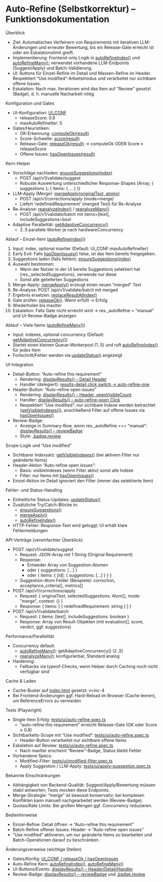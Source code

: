 # Auto-Refine (Selbstkorrektur) – Funktionsdokumentation

Überblick
- Ziel: Automatisches Verfeinern von Requirements mit iterativen LLM-Änderungen und erneuter Bewertung, bis ein Release-Gate erreicht ist oder ein Eskalationslimit greift.
- Implementierung: Frontend-only Logik in [autoRefineIndex()](frontend/app_optimized.js:1705) und [autoRefineMany()](frontend/app_optimized.js:1775); verwendet vorhandene LLM-Endpoints (Suggest/Apply) und Batch-Validierung.
- UI: Buttons für Einzel-Refine im Detail und Massen-Refine im Header. Respektiert “Use modified”-Arbeitsmodus und verarbeitet nur sichtbare offene Issues.
- Eskalation: Nach max. Iterationen wird das Item auf “Review” gesetzt (Badge), d. h. manuelle Nacharbeit nötig.

Konfiguration und Gates
- UI-Konfiguration: [UI_CONF](frontend/app_optimized.js:41)
  - releaseScore: 0.8
  - maxAutoRefineIter: 5
- Gates/Heuristiken:
  - OK-Erkennung: [computeOk(result)](frontend/app_optimized.js:25)
  - Score-Schwelle: [score(result)](frontend/app_optimized.js:46)
  - Release-Gate: [releaseOk(result)](frontend/app_optimized.js:53) → computeOk ODER Score ≥ releaseScore
  - Offene Issues: [hasOpenIssues(result)](frontend/app_optimized.js:61)

Kern-Helper
- Vorschläge nachladen: [ensureSuggestions(index)](frontend/app_optimized.js:162)
  - POST /api/v1/validate/suggest
  - Robuste Auswertung unterschiedlicher Response-Shapes (Array; { suggestions }; { items: { … } })
- LLM-Apply (Merge): [mergeApply(originalText, atoms)](frontend/app_optimized.js:211)
  - POST /api/v1/corrections/apply (mode=merge)
  - Liefert ‘redefinedRequirement’ (merged Text) für Re-Analyse
- Re-Analyse: [reanalyzeIndex()](frontend/app_optimized.js:1592) / [reanalyzeMany()](frontend/app_optimized.js:1633)
  - POST /api/v1/validate/batch mit items=[text], includeSuggestions=bool
- Adaptive Parallelität: [getAdaptiveConcurrency()](frontend/app_optimized.js:89)
  - 2..5 parallele Worker je nach hardwareConcurrency

Ablauf – Einzel-Item ([autoRefineIndex()](frontend/app_optimized.js:1705))
1. Input: index, optional maxIter (Default: UI_CONF.maxAutoRefineIter)
2. Early Exit: Falls [hasOpenIssues()](frontend/app_optimized.js:61) false, ist das Item bereits freigegeben.
3. Suggestions laden (falls fehlen): [ensureSuggestions(index)](frontend/app_optimized.js:162)
4. Auswahl bestimmen:
   - Wenn der Nutzer in der UI bereits Suggestions selektiert hat (res._selectedSuggestions), verwende nur diese
   - Sonst alle gelieferten Suggestions
5. Merge-Apply: [mergeApply()](frontend/app_optimized.js:211) erzeugt einen neuen “merged” Text
6. Re-Analyse: POST /api/v1/validate/batch mit merged
7. Ergebnis ersetzen: [replaceResultAtIndex()](frontend/app_optimized.js:1562)
8. Gate prüfen: [releaseOk()](frontend/app_optimized.js:53). Wenn erfüllt → Erfolg
9. Wiederholen bis maxIter
10. Eskalation: Falls Gate nicht erreicht wird → res._autoRefine = "manual" und UI-Review-Badge anzeigen

Ablauf – Viele Items ([autoRefineMany()](frontend/app_optimized.js:1775))
- Input: indexes, optional concurrency (Default: [getAdaptiveConcurrency()](frontend/app_optimized.js:89))
- Startet einen kleinen Queue-Workerpool (1..5) und ruft [autoRefineIndex()](frontend/app_optimized.js:1705) für jedes Item
- Fortschritt/Fehler werden via [updateStatus()](frontend/app_optimized.js:1521) angezeigt

UI-Integration
- Detail-Button: “Auto-refine this requirement”
  - Rendering: [displayResults() – Detail Header](frontend/app_optimized.js:808)
  - Handler (delegiert): [results-detail click switch → auto-refine-one](frontend/app_optimized.js:978)
- Header-Button: “Auto-refine open issues”
  - Rendering: [displayResults() – Header, openVisibleCount](frontend/app_optimized.js:827)
  - Handler: [displayResults() – auto-refine-open Click](frontend/app_optimized.js:861)
  - Respektiert “Use modified”: nur sichtbare Indexe werden betrachtet ([getVisibleIndexes()](frontend/app_optimized.js:81)), anschließend Filter auf offene Issues via [hasOpenIssues()](frontend/app_optimized.js:61)
- Review-Badge:
  - Anzeige in Summary-Row, wenn res._autoRefine === "manual": [displayResults() – reviewBadge](frontend/app_optimized.js:660)
  - Style: [.badge.review](frontend/styles.css:580)

Scope-Logik und “Use modified”
- Sichtbarer Indexsatz: [getVisibleIndexes()](frontend/app_optimized.js:81) (bei aktivem Filter nur geänderte Items)
- Header-Aktion “Auto-refine open issues”:
  - Basis: visibleIndexes (wenn Filter aktiv) sonst alle Indexe
  - Filter: nur Items mit [hasOpenIssues()](frontend/app_optimized.js:61)
- Einzel-Aktion im Detail ignoriert den Filter (immer das selektierte Item)

Fehler- und Status-Handling
- Einheitliche Status-Updates: [updateStatus()](frontend/app_optimized.js:1521)
- Zusätzliche Try/Catch-Blöcke in:
  - [ensureSuggestions()](frontend/app_optimized.js:162)
  - [mergeApply()](frontend/app_optimized.js:211)
  - [autoRefineIndex()](frontend/app_optimized.js:1705)
- HTTP-Fehler: Response-Text wird geloggt; UI erhält klare Fehlermeldungen

API-Verträge (vereinfachter Überblick)
- POST /api/v1/validate/suggest
  - Request: JSON-Array mit 1 String (Original Requirement)
  - Response: 
    - Entweder Array von Suggestion-Atomen
    - oder { suggestions: [...] }
    - oder { items: { [id]: { suggestions: [...] } } }
  - Suggestion-Atom Felder (Beispiele): correction, acceptance_criteria[], metrics[]
- POST /api/v1/corrections/apply
  - Request: { originalText, selectedSuggestions: Atom[], mode: "merge", context: {} }
  - Response: { items: [ { redefinedRequirement: string } ] }
- POST /api/v1/validate/batch
  - Request: { items: [text], includeSuggestions: boolean }
  - Response: Array von Result-Objekten (mit evaluation[], score, verdict, ggf. suggestions)

Performance/Parallelität
- Concurrency default:
  - [autoRefineMany()](frontend/app_optimized.js:1775): getAdaptiveConcurrency() (2..5)
  - [reanalyzeMany()](frontend/app_optimized.js:1633): konfigurierbar, Standard analog
- Hardening:
  - Fallbacks via typeof-Checks, wenn Helper durch Caching noch nicht verfügbar sind

Cache & Laden
- Cache-Buster auf [index.html](frontend/index.html:57) gesetzt: v=inc-4
- Bei Frontend-Änderungen ggf. Hard-Reload im Browser (Cache leeren), um ReferenceErrors zu vermeiden

Tests (Playwright)
- Single-Item Erfolg: [tests/ui/auto-refine.spec.ts](tests/ui/auto-refine.spec.ts:1)
  - “auto-refine this requirement” erreicht Release-Gate (OK oder Score ≥ 0.8)
- Sichtbarkeits-Scope mit “Use modified”: [tests/ui/auto-refine.spec.ts](tests/ui/auto-refine.spec.ts:36)
  - Header-Button verarbeitet nur sichtbare offene Items
- Eskalation auf Review: [tests/ui/auto-refine.spec.ts](tests/ui/auto-refine.spec.ts:110)
  - Nach maxIter erscheint “Review”-Badge, Status bleibt Fehler
- Vorhandene Specs:
  - Modified-Filter: [tests/ui/modified-filter.spec.ts](tests/ui/modified-filter.spec.ts:1)
  - Apply Suggestion / LLM-Apply: [tests/ui/apply-suggestion.spec.ts](tests/ui/apply-suggestion.spec.ts:1)

Bekannte Einschränkungen
- Abhängigkeit von Backend-Qualität: Suggest/Apply/Bewertung müssen stabil antworten; Tests mocken diese Endpoints.
- Merge-Strategie: “merge” ist bewusst konservativ; bei komplexen Konflikten kann manuell nachgearbeitet werden (Review-Badge).
- Quotas/Rate Limits: Bei großen Mengen ggf. Concurrency reduzieren.

Bedienhinweise
- Einzel-Refine: Detail öffnen → “Auto-refine this requirement”
- Batch-Refine offener Issues: Header → “Auto-refine open issues”
- “Use modified” aktivieren, um nur geänderte Items zu bearbeiten und Batch-Operationen darauf zu beschränken.

Änderungsverweise (wichtige Stellen)
- Gates/Konfig: [UI_CONF / releaseOk / hasOpenIssues](frontend/app_optimized.js:41)
- Auto-Refine Kern: [autoRefineIndex()](frontend/app_optimized.js:1705), [autoRefineMany()](frontend/app_optimized.js:1775)
- UI-Buttons/Events: [displayResults() – Header/Detail/Handler](frontend/app_optimized.js:827)
- Review-Badge: [displayResults() – reviewBadge](frontend/app_optimized.js:660) und [.badge.review](frontend/styles.css:580)
